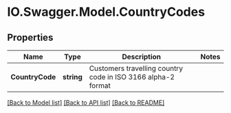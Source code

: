 # IO.Swagger.Model.CountryCodes
## Properties

Name | Type | Description | Notes
------------ | ------------- | ------------- | -------------
**CountryCode** | **string** | Customers travelling country code in ISO 3166 alpha-2 format | 

[[Back to Model list]](../README.md#documentation-for-models) [[Back to API list]](../README.md#documentation-for-api-endpoints) [[Back to README]](../README.md)

